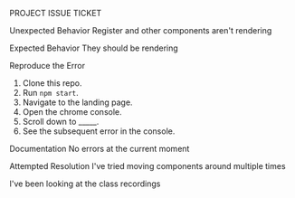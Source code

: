 PROJECT ISSUE TICKET

Unexpected Behavior
Register and other components aren't rendering

Expected Behavior
They should be rendering

Reproduce the Error

1. Clone this repo.
2. Run `npm start`.
3. Navigate to the landing page.
4. Open the chrome console.
5. Scroll down to _____.
6. See the subsequent error in the console.

Documentation
No errors at the current moment


Attempted Resolution
I've tried moving components around multiple times

I've been looking at the class recordings